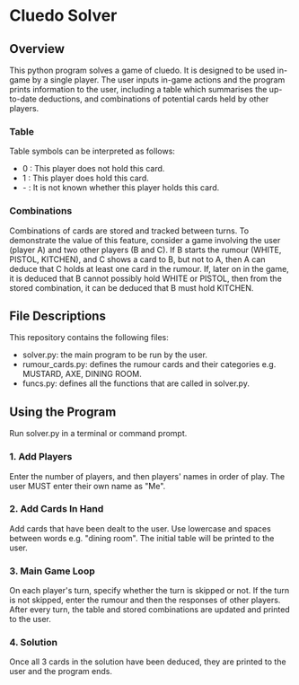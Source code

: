 # Cluedo Solver

## Overview
This python program solves a game of cluedo. It is designed to be used in-game by a single player. The user inputs in-game actions and the program prints information to the user, including a table which summarises the up-to-date deductions, and combinations of potential cards held by other players.

### Table
Table symbols can be interpreted as follows:
- 0 : This player does not hold this card.
- 1 : This player does hold this card.
- \- : It is not known whether this player holds this card.

### Combinations
Combinations of cards are stored and tracked between turns. To demonstrate the value of this feature, consider a game involving the user (player A) and two other players (B and C). If B starts the rumour (WHITE, PISTOL, KITCHEN), and C shows a card to B, but not to A, then A can deduce that C holds at least one card in the rumour. If, later on in the game, it is deduced that B cannot possibly hold WHITE or PISTOL, then from the stored combination, it can be deduced that B must hold KITCHEN.

## File Descriptions
This repository contains the following files:
- solver.py: the main program to be run by the user.
- rumour_cards.py: defines the rumour cards and their categories e.g. MUSTARD, AXE, DINING ROOM.
- funcs.py: defines all the functions that are called in solver.py.

## Using the Program

Run solver.py in a terminal or command prompt.

### 1. Add Players
Enter the number of players, and then players' names in order of play. The user MUST enter their own name as "Me".

### 2. Add Cards In Hand
Add cards that have been dealt to the user. Use lowercase and spaces between words e.g. "dining room". The initial table will be printed to the user.

### 3. Main Game Loop
On each player's turn, specify whether the turn is skipped or not. If the turn is not skipped, enter the rumour and then the responses of other players. After every turn, the table and stored combinations are updated and printed to the user.

### 4. Solution
Once all 3 cards in the solution have been deduced, they are printed to the user and the program ends.
